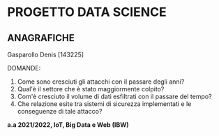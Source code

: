 # PROGETTO DATA SCIENCE

## ANAGRAFICHE
Gasparollo Denis [143225]

DOMANDE:
1. Come sono cresciuti gli attacchi con il passare degli anni?
2. Qual'è il settore che è stato maggiormente colpito?
3. Com'è cresciuto il volume di dati esfiltrati con il passare del tempo?
4. Che relazione esite tra sistemi di sicurezza implementati e le conseguenze di tale attacco?

**a.a 2021/2022, IoT, Big Data e Web (IBW)**


